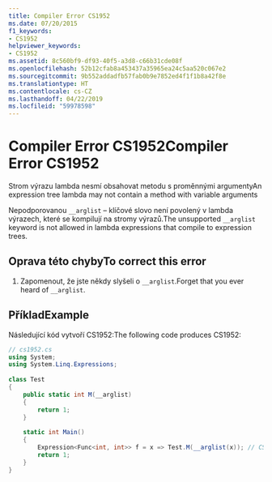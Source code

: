 ```yaml
---
title: Compiler Error CS1952
ms.date: 07/20/2015
f1_keywords:
- CS1952
helpviewer_keywords:
- CS1952
ms.assetid: 8c560bf9-df93-40f5-a3d8-c66b31cde08f
ms.openlocfilehash: 52b12cfab8a453437a35965ea24c5aa520c067e2
ms.sourcegitcommit: 9b552addadfb57fab0b9e7852ed4f1f1b8a42f8e
ms.translationtype: HT
ms.contentlocale: cs-CZ
ms.lasthandoff: 04/22/2019
ms.locfileid: "59978598"
---
```

# <a name="compiler-error-cs1952"></a><span data-ttu-id="fd098-102">Compiler Error CS1952</span><span class="sxs-lookup"><span data-stu-id="fd098-102">Compiler Error CS1952</span></span>
<span data-ttu-id="fd098-103">Strom výrazu lambda nesmí obsahovat metodu s proměnnými argumenty</span><span class="sxs-lookup"><span data-stu-id="fd098-103">An expression tree lambda may not contain a method with variable arguments</span></span>  
  
 <span data-ttu-id="fd098-104">Nepodporovanou `__arglist` – klíčové slovo není povolený v lambda výrazech, které se kompilují na stromy výrazů.</span><span class="sxs-lookup"><span data-stu-id="fd098-104">The unsupported `__arglist` keyword is not allowed in lambda expressions that compile to expression trees.</span></span>  
  
## <a name="to-correct-this-error"></a><span data-ttu-id="fd098-105">Oprava této chyby</span><span class="sxs-lookup"><span data-stu-id="fd098-105">To correct this error</span></span>  
  
1. <span data-ttu-id="fd098-106">Zapomenout, že jste někdy slyšeli o `__arglist`.</span><span class="sxs-lookup"><span data-stu-id="fd098-106">Forget that you ever heard of `__arglist`.</span></span>  
  
## <a name="example"></a><span data-ttu-id="fd098-107">Příklad</span><span class="sxs-lookup"><span data-stu-id="fd098-107">Example</span></span>  
 <span data-ttu-id="fd098-108">Následující kód vytvoří CS1952:</span><span class="sxs-lookup"><span data-stu-id="fd098-108">The following code produces CS1952:</span></span>  
  
```csharp  
// cs1952.cs  
using System;  
using System.Linq.Expressions;  
  
class Test  
{  
    public static int M(__arglist)  
    {  
        return 1;  
    }  
  
    static int Main()  
    {  
        Expression<Func<int, int>> f = x => Test.M(__arglist(x)); // CS1952  
        return 1;  
    }  
}  
```
